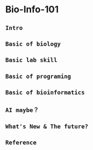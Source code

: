 # Bio-Info-101
## `Intro`
## `Basic of biology`
## `Basic lab skill`
## `Basic of programing`
## `Basic of bioinformatics`
## `AI maybe？`
## `What's New & The future?`
## `Reference`
